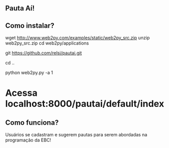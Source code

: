 Pauta Aí!
----------------------

## Como instalar?

  wget http://www.web2py.com/examples/static/web2py_src.zip
  unzip web2py_src.zip
  cd web2py/applications

  git https://github.com/relsi/pautai.git

  cd ..

  python web2py.py -a 1

  # Acessa localhost:8000/pautai/default/index


## Como funciona?

Usuários se cadastram e sugerem pautas para serem abordadas na programação da EBC!